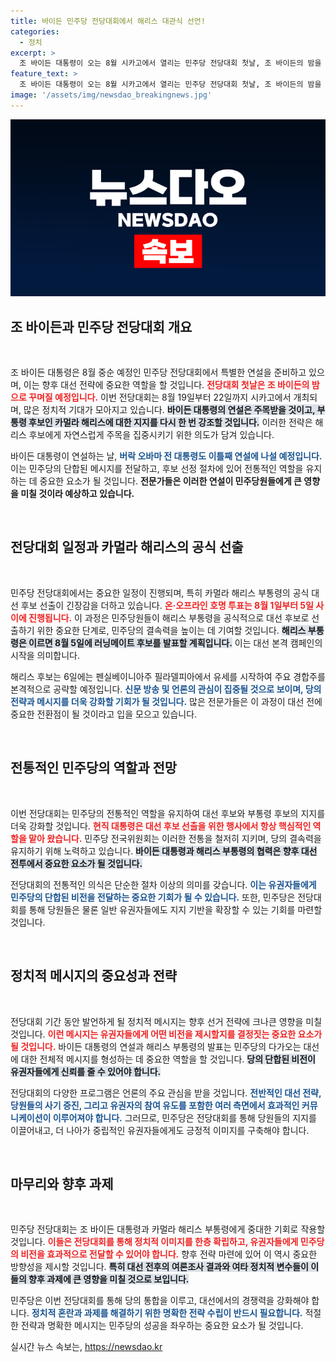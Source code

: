 ```yaml
---
title: 바이든 민주당 전당대회에서 해리스 대관식 선언!
categories:
  - 정치
excerpt: >
  조 바이든 대통령이 오는 8월 시카고에서 열리는 민주당 전당대회 첫날, 조 바이든의 밤을 통해 카멀라 해리스 부통령에 대한 지지를 재확인합니다. 이어지는 전통적인 대통령의 역할과 오바마 전 대통령의 참여로 뜨거운 대선 분위기가 예고됩니다!
feature_text: >
  조 바이든 대통령이 오는 8월 시카고에서 열리는 민주당 전당대회 첫날, 조 바이든의 밤을 통해 카멀라 해리스 부통령에 대한 지지를 재확인합니다. 이어지는 전통적인 대통령의 역할과 오바마 전 대통령의 참여로 뜨거운 대선 분위기가 예고됩니다!
image: '/assets/img/newsdao_breakingnews.jpg'
---
```


<p><img src="/assets/img/newsdao_breakingnews.jpg" alt="ranknews 속보" /></p>

<h2 data-ke-size="size26">조 바이든과 민주당 전당대회 개요</h2>

<p data-ke-size="size16">&nbsp;</p>

<p>조 바이든 대통령은 8월 중순 예정인 민주당 전당대회에서 특별한 연설을 준비하고 있으며, 이는 향후 대선 전략에 중요한 역할을 할 것입니다. <b><span style="color: #ee2323;">전당대회 첫날은 조 바이든의 밤으로 꾸며질 예정입니다.</span></b> 이번 전당대회는 8월 19일부터 22일까지 시카고에서 개최되며, 많은 정치적 기대가 모아지고 있습니다. <b><span style="background-color: #21538527;">바이든 대통령의 연설은 주목받을 것이고, 부통령 후보인 카멀라 해리스에 대한 지지를 다시 한 번 강조할 것입니다.</span></b> 이러한 전략은 해리스 후보에게 자연스럽게 주목을 집중시키기 위한 의도가 담겨 있습니다.</p>

<p>바이든 대통령이 연설하는 날, <b><span style="color: #1a5490;">버락 오바마 전 대통령도 이틀째 연설에 나설 예정입니다.</span></b> 이는 민주당의 단합된 메시지를 전달하고, 후보 선정 절차에 있어 전통적인 역할을 유지하는 데 중요한 요소가 될 것입니다. <b>전문가들은 이러한 연설이 민주당원들에게 큰 영향을 미칠 것이라 예상하고 있습니다.</b></p>

<p data-ke-size="size16">&nbsp;</p>

<h2 data-ke-size="size26">전당대회 일정과 카멀라 해리스의 공식 선출</h2>

<p data-ke-size="size16">&nbsp;</p>

<p>민주당 전당대회에서는 중요한 일정이 진행되며, 특히 카멀라 해리스 부통령의 공식 대선 후보 선출이 긴장감을 더하고 있습니다. <b><span style="color: #ee2323;">온·오프라인 호명 투표는 8월 1일부터 5일 사이에 진행됩니다.</span></b> 이 과정은 민주당원들이 해리스 부통령을 공식적으로 대선 후보로 선출하기 위한 중요한 단계로, 민주당의 결속력을 높이는 데 기여할 것입니다. <b><span style="background-color: #21538527;">해리스 부통령은 이르면 8월 5일에 러닝메이트 후보를 발표할 계획입니다.</span></b> 이는 대선 본격 캠페인의 시작을 의미합니다.</p>

<p>해리스 후보는 6일에는 펜실베이니아주 필라델피아에서 유세를 시작하여 주요 경합주를 본격적으로 공략할 예정입니다. <b><span style="color: #1a5490;">신문 방송 및 언론의 관심이 집중될 것으로 보이며, 당의 전략과 메시지를 더욱 강화할 기회가 될 것입니다.</span></b> 많은 전문가들은 이 과정이 대선 전에 중요한 전환점이 될 것이라고 입을 모으고 있습니다.</p>

<p data-ke-size="size16">&nbsp;</p>

<h2 data-ke-size="size26">전통적인 민주당의 역할과 전망</h2>

<p data-ke-size="size16">&nbsp;</p>

<p>이번 전당대회는 민주당의 전통적인 역할을 유지하여 대선 후보와 부통령 후보의 지지를 더욱 강화할 것입니다. <b><span style="color: #ee2323;">현직 대통령은 대선 후보 선출을 위한 행사에서 항상 핵심적인 역할을 맡아 왔습니다.</span></b> 민주당 전국위원회는 이러한 전통을 철저히 지키며, 당의 결속력을 유지하기 위해 노력하고 있습니다. <b><span style="background-color: #21538527;">바이든 대통령과 해리스 부통령의 협력은 향후 대선 전투에서 중요한 요소가 될 것입니다.</span></b></p>

<p>전당대회의 전통적인 의식은 단순한 절차 이상의 의미를 갖습니다. <b><span style="color: #1a5490;">이는 유권자들에게 민주당의 단합된 비전을 전달하는 중요한 기회가 될 수 있습니다.</span></b> 또한, 민주당은 전당대회를 통해 당원들은 물론 일반 유권자들에도 지지 기반을 확장할 수 있는 기회를 마련할 것입니다.</p>

<p data-ke-size="size16">&nbsp;</p>

<h2 data-ke-size="size26">정치적 메시지의 중요성과 전략</h2>

<p data-ke-size="size16">&nbsp;</p>

<p>전당대회 기간 동안 발언하게 될 정치적 메시지는 향후 선거 전략에 크나큰 영향을 미칠 것입니다. <b><span style="color: #ee2323;">이런 메시지는 유권자들에게 어떤 비전을 제시할지를 결정짓는 중요한 요소가 될 것입니다.</span></b> 바이든 대통령의 연설과 해리스 부통령의 발표는 민주당의 다가오는 대선에 대한 전체적 메시지를 형성하는 데 중요한 역할을 할 것입니다. <b><span style="background-color: #21538527;">당의 단합된 비전이 유권자들에게 신뢰를 줄 수 있어야 합니다.</span></b></p>

<p>전당대회의 다양한 프로그램은 언론의 주요 관심을 받을 것입니다. <b><span style="color: #1a5490;">전반적인 대선 전략, 당원들의 사기 증진, 그리고 유권자의 참여 유도를 포함한 여러 측면에서 효과적인 커뮤니케이션이 이루어져야 합니다.</span></b> 그러므로, 민주당은 전당대회를 통해 당원들의 지지를 이끌어내고, 더 나아가 중립적인 유권자들에게도 긍정적 이미지를 구축해야 합니다.</p>

<p data-ke-size="size16">&nbsp;</p>

<h2 data-ke-size="size26">마무리와 향후 과제</h2>

<p data-ke-size="size16">&nbsp;</p>

<p>민주당 전당대회는 조 바이든 대통령과 카멀라 해리스 부통령에게 중대한 기회로 작용할 것입니다. <b><span style="color: #ee2323;">이들은 전당대회를 통해 정치적 이미지를 한층 확립하고, 유권자들에게 민주당의 비전을 효과적으로 전달할 수 있어야 합니다.</span></b> 향후 전략 마련에 있어 이 역시 중요한 방향성을 제시할 것입니다. <b><span style="background-color: #21538527;">특히 대선 전후의 여론조사 결과와 여타 정치적 변수들이 이들의 향후 과제에 큰 영향을 미칠 것으로 보입니다.</span></b></p>

<p>민주당은 이번 전당대회를 통해 당의 통합을 이루고, 대선에서의 경쟁력을 강화해야 합니다. <b><span style="color: #1a5490;">정치적 혼란과 과제를 해결하기 위한 명확한 전략 수립이 반드시 필요합니다.</span></b> 적절한 전략과 명확한 메시지는 민주당의 성공을 좌우하는 중요한 요소가 될 것입니다.</p>
실시간 뉴스 속보는, <a href="https://newsdao.kr" rel="dofollow">https://newsdao.kr</a>


